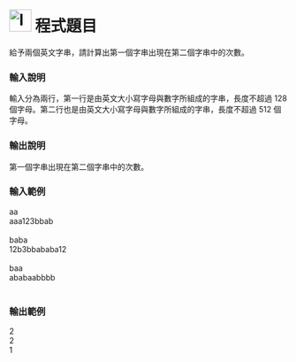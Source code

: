 <h1><img class="alignnone  wp-image-41" src="https://catmaoblog.files.wordpress.com/2016/10/3h9rzur.png" alt="Icon made by Popcorns Arts from www.flaticon.com" width="40" height="40" /> 程式題目</h1>
給予兩個英文字串，請計算出第一個字串出現在第二個字串中的次數。<br>

<h3>輸入說明</h3>
輸入分為兩行，第一行是由英文大小寫字母與數字所組成的字串，長度不超過 128 個字母。第二行也是由英文大小寫字母與數字所組成的字串，長度不超過 512 個字母。<br>

<h3>輸出說明</h3>
第一個字串出現在第二個字串中的次數。<br>

<h3>輸入範例</h3>
aa<br>
aaa123bbab<br><br>
baba<br>
12b3bbababa12<br><br>
baa<br>
ababaabbbb<br><br>

<h3>輸出範例</h3>
2<br>
2<br>
1<br>
